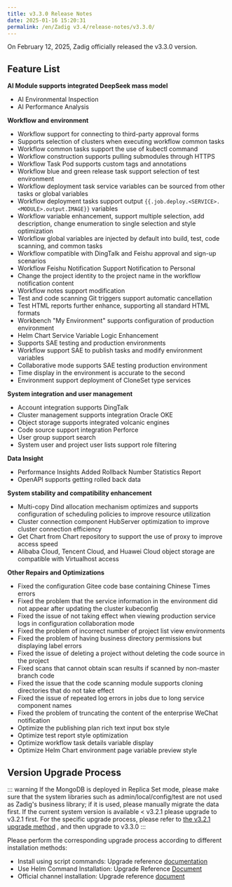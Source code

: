 ```yaml
---
title: v3.3.0 Release Notes
date: 2025-01-16 15:20:31
permalink: /en/Zadig v3.4/release-notes/v3.3.0/
---
```

On February 12, 2025, Zadig officially released the v3.3.0 version.

## Feature List

**AI Module supports integrated DeepSeek mass model**
- AI Environmental Inspection
- AI Performance Analysis

**Workflow and environment**
- Workflow support for connecting to third-party approval forms
- Supports selection of clusters when executing workflow common tasks
- Workflow common tasks support the use of kubectl command
- Workflow construction supports pulling submodules through HTTPS
- Workflow Task Pod supports custom tags and annotations
- Workflow blue and green release task support selection of test environment
- Workflow deployment task service variables can be sourced from other tasks or global variables
- Workflow deployment tasks support output <span v-pre>`{{.job.deploy.<SERVICE>.<MODULE>.output.IMAGE}}`</span> variables
- Workflow variable enhancement, support multiple selection, add description, change enumeration to single selection and style optimization
- Workflow global variables are injected by default into build, test, code scanning, and common tasks
- Workflow compatible with DingTalk and Feishu approval and sign-up scenarios
- Workflow Feishu Notification Support Notification to Personal
- Change the project identity to the project name in the workflow notification content
- Workflow notes support modification
- Test and code scanning Git triggers support automatic cancellation
- Test HTML reports further enhance, supporting all standard HTML formats
- Workbench "My Environment" supports configuration of production environment
- Helm Chart Service Variable Logic Enhancement
- Supports SAE testing and production environments
- Workflow support SAE to publish tasks and modify environment variables
- Collaborative mode supports SAE testing production environment
- Time display in the environment is accurate to the second
- Environment support deployment of CloneSet type services

**System integration and user management**
- Account integration supports DingTalk
- Cluster management supports integration Oracle OKE
- Object storage supports integrated volcanic engines
- Code source support integration Perforce
- User group support search
- System user and project user lists support role filtering

**Data Insight**
- Performance Insights Added Rollback Number Statistics Report
- OpenAPI supports getting rolled back data

**System stability and compatibility enhancement**
- Multi-copy Dind allocation mechanism optimizes and supports configuration of scheduling policies to improve resource utilization
- Cluster connection component HubServer optimization to improve cluster connection efficiency
- Get Chart from Chart repository to support the use of proxy to improve access speed
- Alibaba Cloud, Tencent Cloud, and Huawei Cloud object storage are compatible with Virtualhost access

**Other Repairs and Optimizations**
- Fixed the configuration Gitee code base containing Chinese Times errors
- Fixed the problem that the service information in the environment did not appear after updating the cluster kubeconfig
- Fixed the issue of not taking effect when viewing production service logs in configuration collaboration mode
- Fixed the problem of incorrect number of project list view environments
- Fixed the problem of having business directory permissions but displaying label errors
- Fixed the issue of deleting a project without deleting the code source in the project
- Fixed scans that cannot obtain scan results if scanned by non-master branch code
- Fixed the issue that the code scanning module supports cloning directories that do not take effect
- Fixed the issue of repeated log errors in jobs due to long service component names
- Fixed the problem of truncating the content of the enterprise WeChat notification
- Optimize the publishing plan rich text input box style
- Optimize test report style optimization
- Optimize workflow task details variable display
- Optimize Helm Chart environment page variable preview style


<!-- ## 业务变更声明 -->


## Version Upgrade Process

::: warning
If the MongoDB is deployed in Replica Set mode, please make sure that the system libraries such as admin/local/config/test are not used as Zadig's business library; if it is used, please manually migrate the data first.
If the current system version is available < v3.2.1 please upgrade to v3.2.1 first. For the specific upgrade process, please refer to [the v3.2.1 upgrade method](/Zadig%20v3.2/release-notes/v3.2.1/#%E7%89%88%E6%9C%AC%E5%8D%87%E7%BA%A7%E8%BF%87%E7%A8%8B) , and then upgrade to v3.3.0
:::

Please perform the corresponding upgrade process according to different installation methods:

- Install using script commands: Upgrade reference [documentation](/Zadig%20v3.3/install/helm-deploy/#%E5%8D%87%E7%BA%A7)
- Use Helm Command Installation: Upgrade Reference [Document](/Zadig%20v3.3/install/helm-deploy/#%E5%8D%87%E7%BA%A7)
- Official channel installation: Upgrade reference [document](/Zadig%20v3.3/stable/install/#%E5%8D%87%E7%BA%A7)